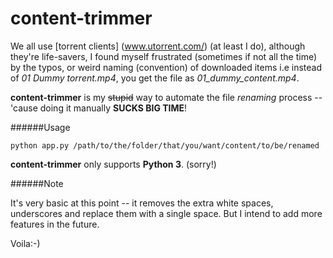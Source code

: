 # content-trimmer

We all use [torrent clients] (www.utorrent.com/) (at least I do), although they're life-savers, I found myself frustrated (sometimes if not all the time) by the typos, or weird naming (convention) of downloaded items i.e instead of *01 Dummy torrent.mp4*, you get the file as *01_dummy_content.mp4*. 

**content-trimmer** is my ~~stupid~~ way to automate the file *renaming* process -- 'cause doing it manually **SUCKS BIG TIME**! 

######Usage

`python app.py /path/to/the/folder/that/you/want/content/to/be/renamed`

**content-trimmer** only supports **Python 3**. (sorry!)

######Note

It's very basic at this point -- it removes the extra white spaces, underscores and replace them with a single space. But I intend to add more features in the future.


Voila:-)
